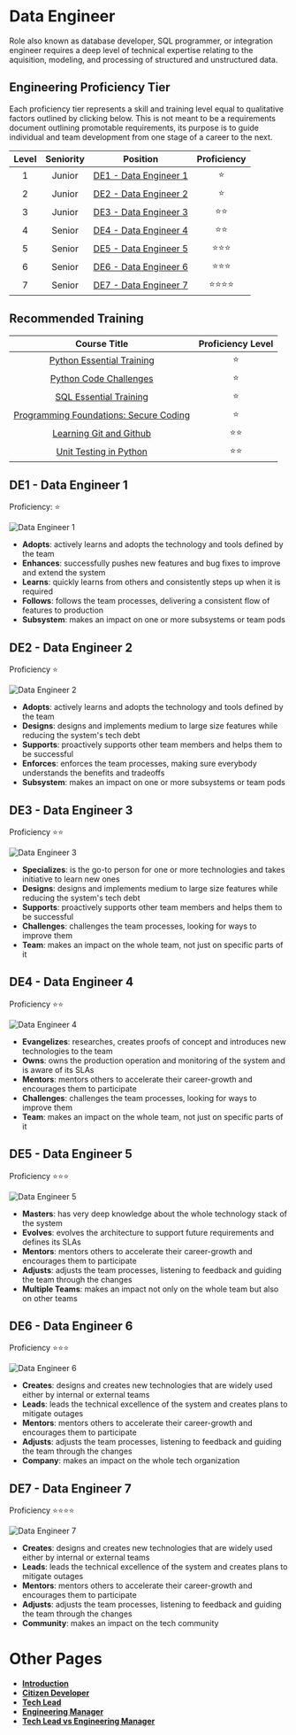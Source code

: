 # Data Engineer

Role also known as database developer, SQL programmer, or integration engineer requires a deep level of technical expertise relating to the aquisition, modeling, and processing of structured and unstructured data.

## Engineering Proficiency Tier

Each proficiency tier represents a skill and training level equal to qualitative factors outlined by clicking below. This is not meant to be a requirements document outlining promotable requirements, its purpose is to guide individual and team development from one stage of a career to the next.

| Level | Seniority | Position | Proficiency |
| :---: | :---: | :---: | :---: |
| 1 | Junior | [DE1 - Data Engineer 1](#de1---data-engineer-1) | ⭐ |
| 2 | Junior | [DE2 - Data Engineer 2](#de2---data-engineer-2) | ⭐|
| 3 | Junior | [DE3 - Data Engineer 3](#de3---data-engineer-3) | ⭐⭐ |
| 4 | Senior | [DE4 - Data Engineer 4](#de4---data-engineer-4) | ⭐⭐ |
| 5 | Senior | [DE5 - Data Engineer 5](#de5---data-engineer-5) | ⭐⭐⭐ |
| 6 | Senior | [DE6 - Data Engineer 6](#de6---data-engineer-6) | ⭐⭐⭐ |
| 7 | Senior | [DE7 - Data Engineer 7](#de7---data-engineer-7) | ⭐⭐⭐⭐ |

## Recommended Training

| Course Title | Proficiency Level |
| :---: | :---: |
| [Python Essential Training](https://www.linkedin.com/learning-login/share?account=50239708&forceAccount=false&redirect=https%3A%2F%2Fwww.linkedin.com%2Flearning%2Fpython-essential-training-14898805%3Ftrk%3Dshare_ent_url%26shareId%3D%252F2C%252Bz%252FPMQDmCivruXDlrtg%253D%253D) |⭐|
| [Python Code Challenges](https://www.linkedin.com/learning-login/share?account=50239708&forceAccount=false&redirect=https%3A%2F%2Fwww.linkedin.com%2Flearning%2Fpython-code-challenges%3Ftrk%3Dshare_ent_url%26shareId%3DSd29h6FrT5G1%252Be2j0R9sMg%253D%253D) | ⭐|
| [SQL Essential Training](https://www.linkedin.com/learning-login/share?account=50239708&forceAccount=false&redirect=https%3A%2F%2Fwww.linkedin.com%2Flearning%2Fsql-essential-training-3%3Ftrk%3Dshare_ent_url%26shareId%3Dwk8cnbrzQN2l8cgIKdGd1w%253D%253D)| ⭐ |
| [Programming Foundations: Secure Coding](https://www.linkedin.com/learning-login/share?account=50239708&forceAccount=false&redirect=https%3A%2F%2Fwww.linkedin.com%2Flearning%2Fprogramming-foundations-secure-coding%3Ftrk%3Dshare_ent_url%26shareId%3DP3aVD9eKTJSqoasBx739uA%253D%253D) |⭐|
| [Learning Git and Github](https://www.linkedin.com/learning-login/share?account=50239708&forceAccount=false&redirect=https%3A%2F%2Fwww.linkedin.com%2Flearning%2Flearning-git-and-github-14213624%3Ftrk%3Dshare_ent_url%26shareId%3D26ySFnlsT2SfvFxnubtiGA%253D%253D) | ⭐⭐ |
| [Unit Testing in Python](https://www.linkedin.com/learning/unit-testing-in-python?u=50239708) | ⭐⭐ |

## DE1 - Data Engineer 1
Proficiency: ⭐

![Data Engineer 1](/charts/developer-1.png)

* **Adopts**: actively learns and adopts the technology and tools defined by the team
* **Enhances**: successfully pushes new features and bug fixes to improve and extend the system
* **Learns**: quickly learns from others and consistently steps up when it is required
* **Follows**: follows the team processes, delivering a consistent flow of features to production
* **Subsystem**: makes an impact on one or more subsystems or team pods

## DE2 - Data Engineer 2
Proficiency ⭐

![Data Engineer 2](/charts/developer-2.png)

* **Adopts**: actively learns and adopts the technology and tools defined by the team
* **Designs**: designs and implements medium to large size features while reducing the system's tech debt
* **Supports**: proactively supports other team members and helps them to be successful
* **Enforces**: enforces the team processes, making sure everybody understands the benefits and tradeoffs
* **Subsystem**: makes an impact on one or more subsystems or team pods

## DE3 - Data Engineer 3
Proficiency ⭐⭐

![Data Engineer 3](/charts/developer-3.png)

* **Specializes**: is the go-to person for one or more technologies and takes initiative to learn new ones
* **Designs**: designs and implements medium to large size features while reducing the system's tech debt
* **Supports**: proactively supports other team members and helps them to be successful
* **Challenges**: challenges the team processes, looking for ways to improve them
* **Team**: makes an impact on the whole team, not just on specific parts of it

## DE4 - Data Engineer 4
Proficiency ⭐⭐

![Data Engineer 4](/charts/developer-4.png)

* **Evangelizes**: researches, creates proofs of concept and introduces new technologies to the team
* **Owns**: owns the production operation and monitoring of the system and is aware of its SLAs
* **Mentors**: mentors others to accelerate their career-growth and encourages them to participate
* **Challenges**: challenges the team processes, looking for ways to improve them
* **Team**: makes an impact on the whole team, not just on specific parts of it

## DE5 - Data Engineer 5
Proficiency ⭐⭐⭐

![Data Engineer 5](/charts/developer-5.png)

* **Masters**: has very deep knowledge about the whole technology stack of the system
* **Evolves**: evolves the architecture to support future requirements and defines its SLAs
* **Mentors**: mentors others to accelerate their career-growth and encourages them to participate
* **Adjusts**: adjusts the team processes, listening to feedback and guiding the team through the changes
* **Multiple Teams**: makes an impact not only on the whole team but also on other teams

## DE6 - Data Engineer 6
Proficiency ⭐⭐⭐

![Data Engineer 6](/charts/developer-6.png)

* **Creates**: designs and creates new technologies that are widely used either by internal or external teams
* **Leads**: leads the technical excellence of the system and creates plans to mitigate outages
* **Mentors**: mentors others to accelerate their career-growth and encourages them to participate
* **Adjusts**: adjusts the team processes, listening to feedback and guiding the team through the changes
* **Company**: makes an impact on the whole tech organization

## DE7 - Data Engineer 7
Proficiency ⭐⭐⭐⭐

![Data Engineer 7](/charts/developer-7.png)

* **Creates**: designs and creates new technologies that are widely used either by internal or external teams
* **Leads**: leads the technical excellence of the system and creates plans to mitigate outages
* **Mentors**: mentors others to accelerate their career-growth and encourages them to participate
* **Adjusts**: adjusts the team processes, listening to feedback and guiding the team through the changes
* **Community**: makes an impact on the tech community

# Other Pages

* [**Introduction**](README.md)
* [**Citizen Developer**](CitizenDeveloper.md)
* [**Tech Lead**](TechLead.md)
* [**Engineering Manager**](EngineeringManager.md)
* [**Tech Lead vs Engineering Manager**](TechLead-EngineeringManager.md)
